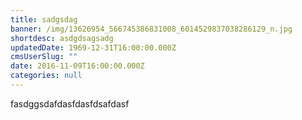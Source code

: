 ```yaml
---
title: sadgsdag
banner: /img/13626954_566745386831008_6014529837038286129_n.jpg
shortdesc: asdgdsagsadg
updatedDate: 1969-12-31T16:00:00.000Z
cmsUserSlug: ""
date: 2016-11-09T16:00:00.000Z
categories: null
---
```


fasdggsdafdasfdasfdsafdasf
